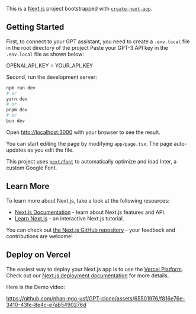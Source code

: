This is a [Next.js](https://nextjs.org/) project bootstrapped with [`create-next-app`](https://github.com/vercel/next.js/tree/canary/packages/create-next-app).

## Getting Started

First, to connect to your GPT assistant, you need to create a `.env.local` file in the root directory of the project
Paste your GPT-3 API key in the `.env.local` file as shown below:

OPENAI_API_KEY = YOUR_API_KEY

Second, run the development server:

```bash
npm run dev
# or
yarn dev
# or
pnpm dev
# or
bun dev
```

Open [http://localhost:3000](http://localhost:3000) with your browser to see the result.

You can start editing the page by modifying `app/page.tsx`. The page auto-updates as you edit the file.

This project uses [`next/font`](https://nextjs.org/docs/basic-features/font-optimization) to automatically optimize and load Inter, a custom Google Font.

## Learn More

To learn more about Next.js, take a look at the following resources:

- [Next.js Documentation](https://nextjs.org/docs) - learn about Next.js features and API.
- [Learn Next.js](https://nextjs.org/learn) - an interactive Next.js tutorial.

You can check out [the Next.js GitHub repository](https://github.com/vercel/next.js/) - your feedback and contributions are welcome!

## Deploy on Vercel

The easiest way to deploy your Next.js app is to use the [Vercel Platform](https://vercel.com/new?utm_source=create-next-app&utm_medium=default-template&utm_campaign=create-next-app). Check out our [Next.js deployment documentation](https://nextjs.org/docs/deployment) for more details.


Here is the Demo video:

https://github.com/nhan-ngo-usf/GPT-clone/assets/65501976/f816e76e-3410-43fe-8e4c-e7ab5490276d




